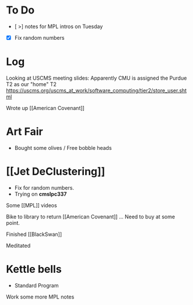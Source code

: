 
# To Do
- [ >] notes for MPL intros on Tuesday
- [x] Fix random numbers

# Log

Looking at USCMS meeting slides:
Apparently CMU is assigned the Purdue T2 as our "home" T2
https://uscms.org/uscms_at_work/software_computing/tier2/store_user.shtml


Wrote up [[American Covenant]]

# Art Fair
- Bought some olives / Free bobble heads

# [[Jet DeClustering]]
- Fix for random numbers.
- Trying on **cmslpc337**


Some [[MPL]] videos 

Bike to library to return [[American Covenant]] ... Need to buy at some point.

Finished [[BlackSwan]]

Meditated 

# Kettle bells
- Standard Program 


Work some more MPL notes


